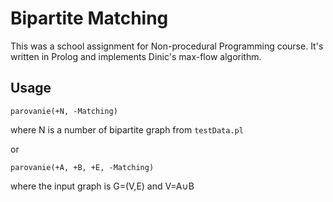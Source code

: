 # Bipartite Matching
This was a school assignment for Non-procedural Programming course. It's written in Prolog and implements Dinic's max-flow algorithm. 

## Usage

```
parovanie(+N, -Matching)
```
where N is a number of bipartite graph from `testData.pl`

or

```
parovanie(+A, +B, +E, -Matching)
```
where the input graph is G=(V,E) and V=A∪B






